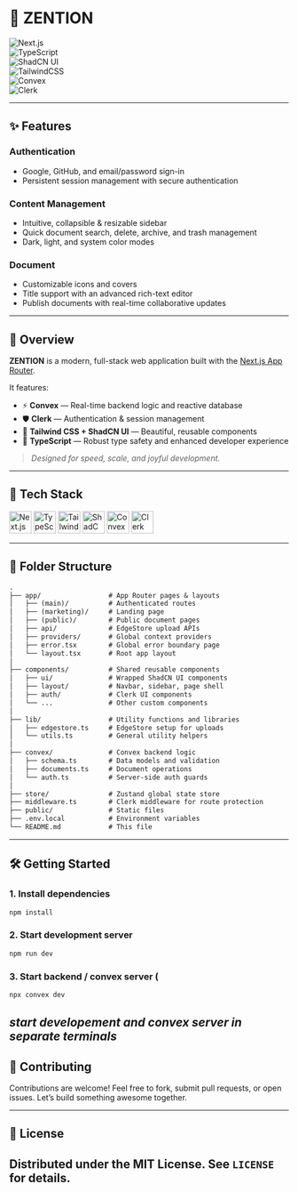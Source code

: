 # 🧪 ZENTION


![Next.js](https://img.shields.io/badge/Next.js-000000?style=for-the-badge&logo=nextdotjs&logoColor=white)  
![TypeScript](https://img.shields.io/badge/TypeScript-3178C6?style=for-the-badge&logo=typescript&logoColor=white)  
![ShadCN UI](https://img.shields.io/badge/ShadCN_UI-111827?style=for-the-badge&logo=tailwindcss&logoColor=white)  
![TailwindCSS](https://img.shields.io/badge/Tailwind_CSS-06B6D4?style=for-the-badge&logo=tailwindcss&logoColor=white)  
![Convex](https://img.shields.io/badge/Convex-2F80ED?style=for-the-badge&logo=vercel&logoColor=white)  
![Clerk](https://img.shields.io/badge/Clerk-3B49DF?style=for-the-badge&logo=clerk&logoColor=white)

---
## ✨ Features

### Authentication

- Google, GitHub, and email/password sign-in
- Persistent session management with secure authentication

### Content Management

- Intuitive, collapsible & resizable sidebar
- Quick document search, delete, archive, and trash management
- Dark, light, and system color modes

### Document

- Customizable icons and covers
- Title support with an advanced rich-text editor
- Publish documents with real-time collaborative updates

---

## 🚀 Overview

**ZENTION** is a modern, full-stack web application built with the [Next.js App Router](https://nextjs.org/docs/app).

It features:

- ⚡ **Convex** — Real-time backend logic and reactive database
- 🛡 **Clerk** — Authentication & session management
- 🎨 **Tailwind CSS + ShadCN UI** — Beautiful, reusable components
- 🔐 **TypeScript** — Robust type safety and enhanced developer experience

> _Designed for speed, scale, and joyful development._

---

## 🧱 Tech Stack

<p align="left">
  <img src="https://cdn.jsdelivr.net/gh/devicons/devicon/icons/nextjs/nextjs-original.svg" width="40" alt="Next.js" />
  <img src="https://cdn.jsdelivr.net/gh/devicons/devicon/icons/typescript/typescript-original.svg" width="40" alt="TypeScript" />
  <img src="https://cdn.jsdelivr.net/gh/devicons/devicon/icons/tailwindcss/tailwindcss-plain.svg" width="40" alt="Tailwind CSS" />
  <img src="https://raw.githubusercontent.com/shadcn/ui/main/apps/www/public/favicon.ico" width="40" alt="ShadCN UI" />
  <img src="https://avatars.githubusercontent.com/u/101835560?s=200&v=4" width="40" alt="Convex" />
  <img src="https://avatars.githubusercontent.com/u/103019437?s=200&v=4" width="40" alt="Clerk" />
</p>

---

## 📂 Folder Structure

```txt
.
├── app/                 # App Router pages & layouts
│   ├── (main)/          # Authenticated routes
│   ├── (marketing)/     # Landing page
│   ├── (public)/        # Public document pages
│   ├── api/             # EdgeStore upload APIs
│   ├── providers/       # Global context providers
│   ├── error.tsx        # Global error boundary page
│   └── layout.tsx       # Root app layout
│
├── components/          # Shared reusable components
│   ├── ui/              # Wrapped ShadCN UI components
│   ├── layout/          # Navbar, sidebar, page shell
│   ├── auth/            # Clerk UI components
│   └── ...              # Other custom components
│
├── lib/                 # Utility functions and libraries
│   ├── edgestore.ts     # EdgeStore setup for uploads
│   └── utils.ts         # General utility helpers
│
├── convex/              # Convex backend logic
│   ├── schema.ts        # Data models and validation
│   ├── documents.ts     # Document operations
│   └── auth.ts          # Server-side auth guards
│
├── store/               # Zustand global state store
├── middleware.ts        # Clerk middleware for route protection
├── public/              # Static files
├── .env.local           # Environment variables
└── README.md            # This file
```

---

## 🛠 Getting Started

### 1. Install dependencies

```bash
npm install
```

### 2. Start development server

```bash
npm run dev
```
### 3. Start backend / convex server (
```bash
npx convex dev
```
_start developement and convex server in separate terminals_
---

## 🤝 Contributing

Contributions are welcome! Feel free to fork, submit pull requests, or open issues. Let’s build something awesome together.

---

## 📜 License

Distributed under the MIT License. See `LICENSE` for details.
---

